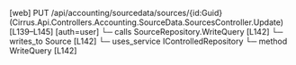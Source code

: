 [web] PUT /api/accounting/sourcedata/sources/{id:Guid}  (Cirrus.Api.Controllers.Accounting.SourceData.SourcesController.Update)  [L139–L145] [auth=user]
  └─ calls SourceRepository.WriteQuery [L142]
  └─ writes_to Source [L142]
  └─ uses_service IControlledRepository<Source>
    └─ method WriteQuery [L142]

